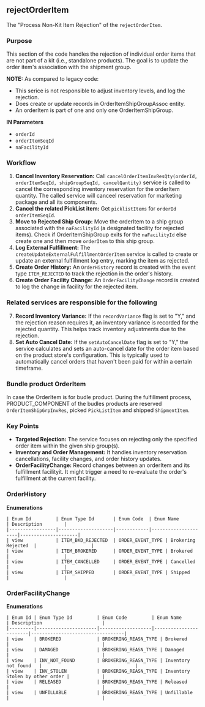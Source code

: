 ## rejectOrderItem

The "Process Non-Kit Item Rejection" of the `rejectOrderItem`.

### Purpose

This section of the code handles the rejection of individual order items that are not part of a kit (i.e., standalone products). The goal is to update the order item's association with the shipment group.

**NOTE:** As compared to legacy code:
* This serice is not responsible to adjust inventory levels, and log the rejection.
* Does create or update records in OrderItemShipGroupAssoc entity.
* An orderItem is part of one and only one OrderItemShipGroup. 

**IN Parameters**
* `orderId`
* `orderItemSeqId`
* `naFacilityId`


### Workflow

1.  **Cancel Inventory Reservation:** Call `cancelOrderItemInvResQty(orderId, orderItemSeqId, shipGroupSeqId, cancelQantity)` service is called to cancel the corresponding inventory reservation for the orderItem quantity. The called service will canceel reservation for marketing package and all its components. 
2.  **Cancel the related PickList item:** Get `picklistItems` for `orderId` `orderItemSeqId`. 
3.  **Move to Rejected Ship Group:** Move the orderItem to a ship group associated with the `naFacilityId` (a designated facility for rejected items). Check if OrderItemShipGroup exits for the `naFacilityId` else create one and then move `orderItem` to this ship group. 
4.  **Log External Fulfillment:** The `createUpdateExternalFulfillmentOrderItem` service is called to create or update an external fulfillment log entry, marking the item as rejected.
5.  **Create Order History:** An `OrderHistory` record is created with the event type `ITEM_REJECTED` to track the rejection in the order's history.
6.  **Create Order Facility Change:** An `OrderFacilityChange` record is created to log the change in facility for the rejected item.

### Related services are responsible for the following

7.  **Record Inventory Variance:** If the `recordVariance` flag is set to "Y," and the rejection reason requires it, an inventory variance is recorded for the rejected quantity. This helps track inventory adjustments due to the rejection.
8.  **Set Auto Cancel Date:** If the `setAutoCancelDate` flag is set to "Y," the service calculates and sets an auto-cancel date for the order item based on the product store's configuration. This is typically used to automatically cancel orders that haven't been paid for within a certain timeframe.

### Bundle product OrderItem

In case the OrderItem is for budle product. During the fulfillment process, PRODUCT_COMPONENT of the budles products are reserved `OrderItemShipGrpInvRes`,  picked `PickListItem` and shipped `ShipmentItem`.





### Key Points

*   **Targeted Rejection:** The service focuses on rejecting only the specified order item within the given ship group(s).
*   **Inventory and Order Management:** It handles inventory reservation cancellations, facility changes, and order history updates.
*   **OrderFacilityChange:** Record changes between an orderItem and its fulfillment facilityit. It might trigger a need to re-evaluate the order's fulfillment at the current facility.




### **OrderHistory**
  **Enumerations**
```
| Enum Id         | Enum Type Id       | Enum Code  | Enum Name           | Description        |
|-----------------|--------------------|------------|---------------------|---------------------|
| view            | ITEM_BKD_REJECTED  | ORDER_EVENT_TYPE | Brokering Rejected  |                    |
| view            | ITEM_BROKERED      | ORDER_EVENT_TYPE | Brokered            |                    |
| view            | ITEM_CANCELLED     | ORDER_EVENT_TYPE | Cancelled           |                    |
| view            | ITEM_SHIPPED       | ORDER_EVENT_TYPE | Shipped             |                    |
```

### **OrderFacilityChange**
  **Enumerations**

```
| Enum Id | Enum Type Id         | Enum Code         | Enum Name              | Description                      |
|---------|----------------------|-------------------|------------------------|----------------------------------|
| view    | BROKERED             | BROKERING_REASN_TYPE | Brokered              |                                  |
| view    | DAMAGED              | BROKERING_REASN_TYPE | Damaged               |                                  |
| view    | INV_NOT_FOUND        | BROKERING_REASN_TYPE | Inventory not found   |                                  |
| view    | INV_STOLEN           | BROKERING_REASN_TYPE | Inventory Stolen by other order |            |
| view    | RELEASED             | BROKERING_REASN_TYPE | Released              |                                  |
| view    | UNFILLABLE           | BROKERING_REASN_TYPE | Unfillable            |                                  |
```


